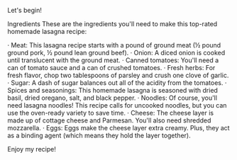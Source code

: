 Let's begin!

Ingredients
These are the ingredients you'll need to make this top-rated homemade lasagna recipe:

· Meat: This lasagna recipe starts with a pound of ground meat (½ pound ground pork, ½ pound lean ground beef).
· Onion: A diced onion is cooked until translucent with the ground meat.
· Canned tomatoes: You'll need a can of tomato sauce and a can of crushed tomatoes.
· Fresh herbs: For fresh flavor, chop two tablespoons of parsley and crush one clove of garlic.
· Sugar: A dash of sugar balances out all of the acidity from the tomatoes.
· Spices and seasonings: This homemade lasagna is seasoned with dried basil, dried oregano, salt, and black pepper.
· Noodles: Of course, you'll need lasagna noodles! This recipe calls for uncooked noodles, but you can use the oven-ready variety to save time.
· Cheese: The cheese layer is made up of cottage cheese and Parmesan. You'll also need shredded mozzarella.
· Eggs: Eggs make the cheese layer extra creamy. Plus, they act as a binding agent (which means they hold the layer together).

Enjoy my recipe!
